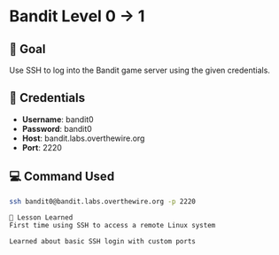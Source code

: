 # Bandit Level 0 → 1

## 🎯 Goal
Use SSH to log into the Bandit game server using the given credentials.

## 🧠 Credentials
- **Username**: bandit0  
- **Password**: bandit0  
- **Host**: bandit.labs.overthewire.org  
- **Port**: 2220

## 💻 Command Used

```bash
ssh bandit0@bandit.labs.overthewire.org -p 2220

🤯 Lesson Learned
First time using SSH to access a remote Linux system

Learned about basic SSH login with custom ports
